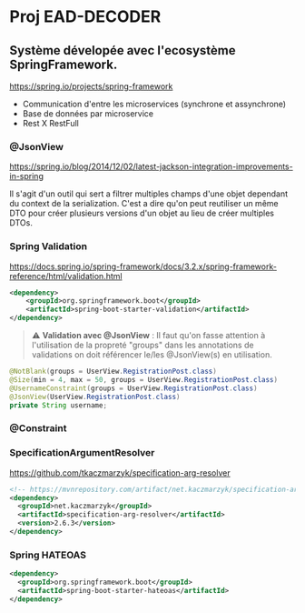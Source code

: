 # Proj EAD-DECODER
## Système dévelopée avec l'ecosystème SpringFramework.

<https://spring.io/projects/spring-framework>

* Communication d'entre les microservices (synchrone et assynchrone)
* Base de données par microservice
* Rest X RestFull

### @JsonView
<https://spring.io/blog/2014/12/02/latest-jackson-integration-improvements-in-spring>

Il s'agit d'un outil qui sert a filtrer multiples champs d'une objet dependant du context de la serialization.
C'est a dire qu'on peut reutiliser un même DTO pour créer plusieurs versions d'un objet au lieu de créer multiples DTOs.

### Spring Validation

<https://docs.spring.io/spring-framework/docs/3.2.x/spring-framework-reference/html/validation.html>

```xml
<dependency> 
    <groupId>org.springframework.boot</groupId> 
    <artifactId>spring-boot-starter-validation</artifactId> 
</dependency>
```

> :warning: **Validation avec @JsonView** : Il faut qu'on fasse attention à l'utilisation de la propreté "groups" dans les annotations de validations
on doit référencer le/les @JsonView(s) en utilisation.

```java
@NotBlank(groups = UserView.RegistrationPost.class)
@Size(min = 4, max = 50, groups = UserView.RegistrationPost.class)
@UsernameConstraint(groups = UserView.RegistrationPost.class)
@JsonView(UserView.RegistrationPost.class)
private String username;
```

### @Constraint

### SpecificationArgumentResolver

<https://github.com/tkaczmarzyk/specification-arg-resolver>

```xml
<!-- https://mvnrepository.com/artifact/net.kaczmarzyk/specification-arg-resolver -->
<dependency>
  <groupId>net.kaczmarzyk</groupId>
  <artifactId>specification-arg-resolver</artifactId>
  <version>2.6.3</version>
</dependency>
```

### Spring HATEOAS

```xml
<dependency>
  <groupId>org.springframework.boot</groupId>
  <artifactId>spring-boot-starter-hateoas</artifactId>
</dependency>
```

